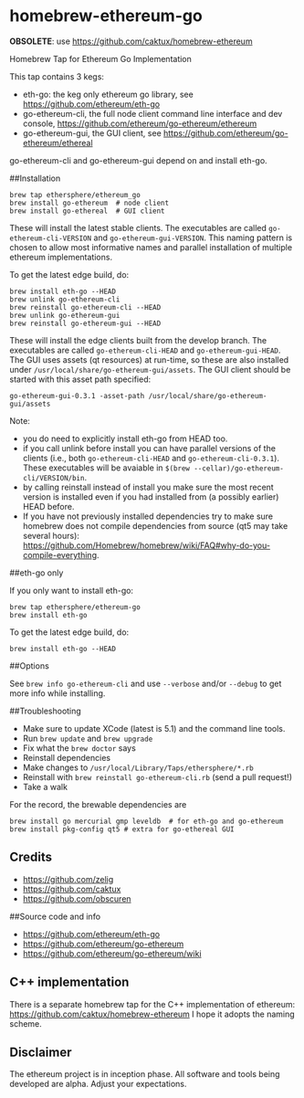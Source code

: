 homebrew-ethereum-go
====================

**OBSOLETE**: 
use https://github.com/caktux/homebrew-ethereum

Homebrew Tap for Ethereum Go Implementation

This tap contains 3 kegs: 
- eth-go: the keg only ethereum go library, see https://github.com/ethereum/eth-go 
- go-ethereum-cli, the full node client command line interface and dev console, https://github.com/ethereum/go-ethereum/ethereum
- go-ethereum-gui, the GUI client, see https://github.com/ethereum/go-ethereum/ethereal

go-ethereum-cli and go-ethereum-gui depend on and install eth-go.

##Installation

```
brew tap ethersphere/ethereum_go
brew install go-ethereum  # node client 
brew install go-ethereal  # GUI client
```

These will install the latest stable clients. The executables are called `go-ethereum-cli-VERSION` and `go-ethereum-gui-VERSION`. This naming pattern is chosen to allow most informative names and parallel installation of multiple ethereum implementations.

To get the latest edge build, do:
```
brew install eth-go --HEAD
brew unlink go-ethereum-cli
brew reinstall go-ethereum-cli --HEAD
brew unlink go-ethereum-gui
brew reinstall go-ethereum-gui --HEAD
```

These will install the edge clients built from the develop branch. The executables are called `go-ethereum-cli-HEAD` and `go-ethereum-gui-HEAD`. 
The GUI uses assets (qt resources) at run-time, so these are also installed under `/usr/local/share/go-ethereum-gui/assets`. The GUI client should be started with this asset path specified:

    go-ethereum-gui-0.3.1 -asset-path /usr/local/share/go-ethereum-gui/assets

Note:
- you do need to explicitly install eth-go from HEAD too.
- if you call unlink before install you can have parallel versions of the clients (i.e., both `go-ethereum-cli-HEAD` and `go-ethereum-cli-0.3.1`). These executables will be avaiable in `$(brew --cellar)/go-ethereum-cli/VERSION/bin`.
- by calling reinstall instead of install you make sure the most recent version is installed even if you had installed from (a possibly earlier) HEAD before.
- If you have not previously installed dependencies try to make sure homebrew does not compile dependencies from source (qt5 may take several hours): https://github.com/Homebrew/homebrew/wiki/FAQ#why-do-you-compile-everything. 

##eth-go only

If you only want to install eth-go:

```
brew tap ethersphere/ethereum-go
brew install eth-go
```

To get the latest edge build, do:
```
brew install eth-go --HEAD
```

##Options

See `brew info go-ethereum-cli` and use `--verbose` and/or `--debug` to get more info while installing.

##Troubleshooting

* Make sure to update XCode (latest is 5.1) and the command line tools.
* Run `brew update` and `brew upgrade`
* Fix what the `brew doctor` says
* Reinstall dependencies
* Make changes to `/usr/local/Library/Taps/ethersphere/*.rb`
* Reinstall with `brew reinstall go-ethereum-cli.rb` (send a pull request!)
* Take a walk

For the record, the brewable dependencies are

    brew install go mercurial gmp leveldb  # for eth-go and go-ethereum
    brew install pkg-config qt5 # extra for go-ethereal GUI

## Credits
* https://github.com/zelig
* https://github.com/caktux
* https://github.com/obscuren

##Source code and info
* https://github.com/ethereum/eth-go
* https://github.com/ethereum/go-ethereum
* https://github.com/ethereum/go-ethereum/wiki

## C++ implementation 
There is a separate homebrew tap for the C++ implementation of ethereum: https://github.com/caktux/homebrew-ethereum
I hope it adopts the naming scheme.

## Disclaimer

The ethereum project is in inception phase. All software and tools being developed are alpha. Adjust your expectations.

